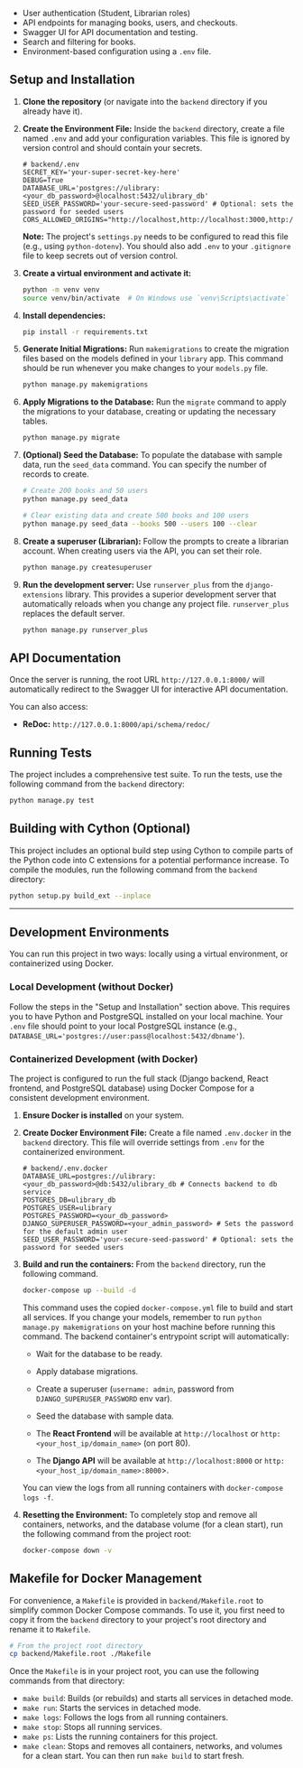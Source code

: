 - User authentication (Student, Librarian roles)
- API endpoints for managing books, users, and checkouts.
- Swagger UI for API documentation and testing.
- Search and filtering for books.
- Environment-based configuration using a `.env` file.

## Setup and Installation

1.  **Clone the repository** (or navigate into the `backend` directory if you already have it).

2.  **Create the Environment File:**
    Inside the `backend` directory, create a file named `.env` and add your configuration variables. This file is ignored by version control and should contain your secrets.
    ```.env
    # backend/.env
    SECRET_KEY='your-super-secret-key-here'
    DEBUG=True
    DATABASE_URL='postgres://ulibrary:<your_db_password>@localhost:5432/ulibrary_db'
    SEED_USER_PASSWORD='your-secure-seed-password' # Optional: sets the password for seeded users
    CORS_ALLOWED_ORIGINS="http://localhost,http://localhost:3000,http://127.0.0.1:3000"
    ```
    **Note:** The project's `settings.py` needs to be configured to read this file (e.g., using `python-dotenv`). You should also add `.env` to your `.gitignore` file to keep secrets out of version control.

3.  **Create a virtual environment and activate it:**
    ```bash
    python -m venv venv
    source venv/bin/activate  # On Windows use `venv\Scripts\activate`
    ```

4.  **Install dependencies:**
    ```bash
    pip install -r requirements.txt
    ```

5.  **Generate Initial Migrations:**
    Run `makemigrations` to create the migration files based on the models defined in your `library` app. This command should be run whenever you make changes to your `models.py` file.
    ```bash
    python manage.py makemigrations
    ```

6.  **Apply Migrations to the Database:**
    Run the `migrate` command to apply the migrations to your database, creating or updating the necessary tables.
    ```bash
    python manage.py migrate
    ```

8.  **(Optional) Seed the Database:**
    To populate the database with sample data, run the `seed_data` command. You can specify the number of records to create.
    ```bash
    # Create 200 books and 50 users
    python manage.py seed_data

    # Clear existing data and create 500 books and 100 users
    python manage.py seed_data --books 500 --users 100 --clear
    ```

7.  **Create a superuser (Librarian):**
    Follow the prompts to create a librarian account. When creating users via the API, you can set their role.
    ```bash
    python manage.py createsuperuser
    ```

8.  **Run the development server:**
    Use `runserver_plus` from the `django-extensions` library. This provides a superior development server that automatically reloads when you change any project file.
    `runserver_plus` replaces the default server.
    ```bash
    python manage.py runserver_plus
    ```

## API Documentation

Once the server is running, the root URL `http://127.0.0.1:8000/` will automatically redirect to the Swagger UI for interactive API documentation.

You can also access:
- **ReDoc:** `http://127.0.0.1:8000/api/schema/redoc/`

## Running Tests

The project includes a comprehensive test suite. To run the tests, use the following command from the `backend` directory:
```bash
python manage.py test
```

## Building with Cython (Optional)

This project includes an optional build step using Cython to compile parts of the Python code into C extensions for a potential performance increase. To compile the modules, run the following command from the `backend` directory:
```bash
python setup.py build_ext --inplace
```
---

## Development Environments

You can run this project in two ways: locally using a virtual environment, or containerized using Docker.

### Local Development (without Docker)

Follow the steps in the "Setup and Installation" section above. This requires you to have Python and PostgreSQL installed on your local machine. Your `.env` file should point to your local PostgreSQL instance (e.g., `DATABASE_URL='postgres://user:pass@localhost:5432/dbname'`).

### Containerized Development (with Docker)

The project is configured to run the full stack (Django backend, React frontend, and PostgreSQL database) using Docker Compose for a consistent development environment.

1.  **Ensure Docker is installed** on your system.
2.  **Create Docker Environment File:** Create a file named `.env.docker` in the `backend` directory. This file will override settings from `.env` for the containerized environment.
    ```.env
    # backend/.env.docker
    DATABASE_URL=postgres://ulibrary:<your_db_password>@db:5432/ulibrary_db # Connects backend to db service
    POSTGRES_DB=ulibrary_db
    POSTGRES_USER=ulibrary
    POSTGRES_PASSWORD=<your_db_password>
    DJANGO_SUPERUSER_PASSWORD=<your_admin_password> # Sets the password for the default admin user
    SEED_USER_PASSWORD='your-secure-seed-password' # Optional: sets the password for seeded users
    ```
3.  **Build and run the containers:** From the `backend` directory, run the following command.
    ```bash
    docker-compose up --build -d
    ```
    This command uses the copied `docker-compose.yml` file to build and start all services. If you change your models, remember to run `python manage.py makemigrations` on your host machine before running this command. The backend container's entrypoint script will automatically:
    - Wait for the database to be ready.
    - Apply database migrations.
    - Create a superuser (`username: admin`, password from `DJANGO_SUPERUSER_PASSWORD` env var).
    - Seed the database with sample data.

    - The **React Frontend** will be available at `http://localhost` or `http:<your_host_ip/domain_name>` (on port 80).
    - The **Django API** will be available at `http://localhost:8000` or `http:<your_host_ip/domain_name>:8000`>.

    You can view the logs from all running containers with `docker-compose logs -f`.

4.  **Resetting the Environment:**
    To completely stop and remove all containers, networks, and the database volume (for a clean start), run the following command from the project root:
    ```bash
    docker-compose down -v
    ```

## Makefile for Docker Management

For convenience, a `Makefile` is provided in `backend/Makefile.root` to simplify common Docker Compose commands. To use it, you first need to copy it from the `backend` directory to your project's root directory and rename it to `Makefile`.

```bash
# From the project root directory
cp backend/Makefile.root ./Makefile
```

Once the `Makefile` is in your project root, you can use the following commands from that directory:

-   `make build`: Builds (or rebuilds) and starts all services in detached mode.
-   `make run`: Starts the services in detached mode.
-   `make logs`: Follows the logs from all running containers.
-   `make stop`: Stops all running services.
-   `make ps`: Lists the running containers for this project.
-   `make clean`: Stops and removes all containers, networks, and volumes for a clean start.
    You can then run `make build` to start fresh.